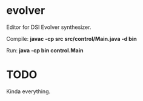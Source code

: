 evolver
=======

Editor for DSI Evolver synthesizer.

Compile: **javac -cp src src/control/Main.java -d bin**

Run: **java -cp bin control.Main**

TODO
=======

Kinda everything.